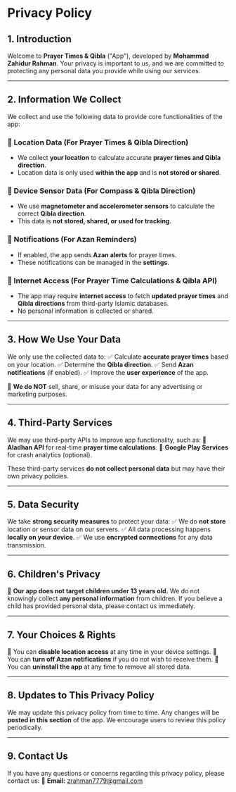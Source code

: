 # Privacy Policy

## 1. Introduction
Welcome to **Prayer Times & Qibla** ("App"), developed by **Mohammad Zahidur Rahman**. Your privacy is important to us, and we are committed to protecting any personal data you provide while using our services.

---

## 2. Information We Collect
We collect and use the following data to provide core functionalities of the app:

### 🔹 Location Data (For Prayer Times & Qibla Direction)
- We collect **your location** to calculate accurate **prayer times and Qibla direction**.
- Location data is only used **within the app** and is **not stored or shared**.

### 🔹 Device Sensor Data (For Compass & Qibla Direction)
- We use **magnetometer and accelerometer sensors** to calculate the correct **Qibla direction**.
- This data is **not stored, shared, or used for tracking**.

### 🔹 Notifications (For Azan Reminders)
- If enabled, the app sends **Azan alerts** for prayer times.
- These notifications can be managed in the **settings**.

### 🔹 Internet Access (For Prayer Time Calculations & Qibla API)
- The app may require **internet access** to fetch **updated prayer times** and **Qibla directions** from third-party Islamic databases.
- No personal information is collected or shared.

---

## 3. How We Use Your Data
We only use the collected data to:
✅ Calculate **accurate prayer times** based on your location.
✅ Determine the **Qibla direction**.
✅ Send **Azan notifications** (if enabled).
✅ Improve the **user experience** of the app.

🚫 **We do NOT** sell, share, or misuse your data for any advertising or marketing purposes.

---

## 4. Third-Party Services
We may use third-party APIs to improve app functionality, such as:
🔹 **Aladhan API** for real-time **prayer time calculations**.
🔹 **Google Play Services** for crash analytics (optional).

These third-party services **do not collect personal data** but may have their own privacy policies.

---

## 5. Data Security
We take **strong security measures** to protect your data:
✅ We do **not store** location or sensor data on our servers.
✅ All data processing happens **locally on your device**.
✅ We use **encrypted connections** for any data transmission.

---

## 6. Children's Privacy
🚸 **Our app does not target children under 13 years old.**
We do not knowingly collect **any personal information** from children. If you believe a child has provided personal data, please contact us immediately.

---

## 7. Your Choices & Rights
🔹 You can **disable location access** at any time in your device settings.
🔹 You can **turn off Azan notifications** if you do not wish to receive them.
🔹 You can **uninstall the app** at any time to remove all stored data.

---

## 8. Updates to This Privacy Policy
We may update this privacy policy from time to time. Any changes will be **posted in this section** of the app. We encourage users to review this policy periodically.

---

## 9. Contact Us
If you have any questions or concerns regarding this privacy policy, please contact us:
📧 **Email:** zrahman7779@gmail.com

